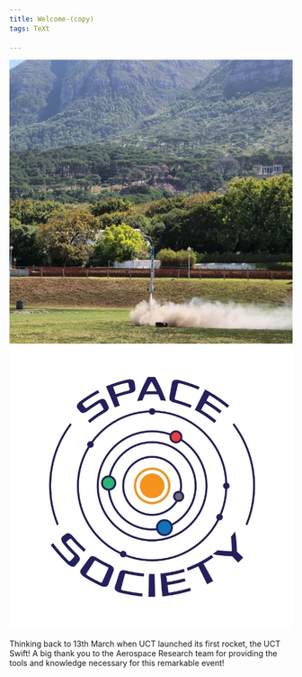 ```yaml
---
title: Welcome-(copy)
tags: TeXt

---
```

![](/uploads/rocket1.jpg)![](/uploads/84088608_2641616009405670_3425315720836153344_n.jpg)

Thinking back to 13th March when UCT launched its first rocket, the UCT Swift! A big thank you to the Aerospace Research team for providing the tools and knowledge necessary for this remarkable event!
